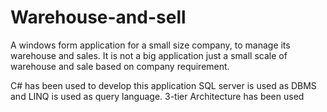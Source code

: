 # Warehouse-and-sell
A windows form application for a small size company, to manage its warehouse and sales. 
It is not a big application just a small scale of warehouse and sale based on company requirement.

C# has been used to develop this application
SQL server is used as DBMS and LINQ is used as query language.
3-tier Architecture has been used
